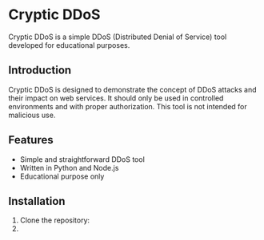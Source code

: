 # Cryptic DDoS

Cryptic DDoS is a simple DDoS (Distributed Denial of Service) tool developed for educational purposes.

## Introduction

Cryptic DDoS is designed to demonstrate the concept of DDoS attacks and their impact on web services. It should only be used in controlled environments and with proper authorization. This tool is not intended for malicious use.

## Features

- Simple and straightforward DDoS tool
- Written in Python and Node.js
- Educational purpose only

## Installation

1. Clone the repository:
2. 

